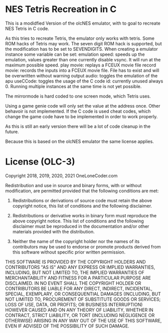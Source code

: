 # NES Tetris Recreation in C

This is a modidfied Version of the olcNES emulator, with to goal to recreate 
NES Tetris in C code. 

As this tries to recreate Tetris, the emulator only works with tetris.
Some ROM hacks of Tetris may work. The seven digit ROM hack is supported,
but the modification has to be set to SEVENDIGITS.
When creating a emulator instance some variable can be set:
emulation speed: speeds up the emulation, values greater than one currently disable vsync.
It will run at the maximum possible speed.
play movie: replays a FCEUX movie file
record movie: records the inputs into a FCEUX movie file. File has to exist and will be overwritten without warning
output audio: toggles the emulation of the apu
useCCode: toggles the usage of the C code 
id: currently unused always 0. Running multiple instances at the same time is not yet possible.


The mirrormode is hard coded to one screen mode, which Tetris uses.

Using a game genie code will only set the value at the address once. 
Other behavoir is not implemented. If the C code is used cheat codes,
which change the game code have to be implemented in order to work properly.

As this is still an early version there will be a lot of code cleanup in the future.


Because this is based on the olcNES emulator the same license applies.

# License (OLC-3)
Copyright 2018, 2019, 2020, 2021 OneLoneCoder.com

Redistribution and use in source and binary forms, with or without 
modification, are permitted provided that the following conditions 
are met:

1. Redistributions or derivations of source code must retain the above 
   copyright notice, this list of conditions and the following disclaimer.

2. Redistributions or derivative works in binary form must reproduce 
   the above copyright notice. This list of conditions and the following 
   disclaimer must be reproduced in the documentation and/or other 
   materials provided with the distribution.

3. Neither the name of the copyright holder nor the names of its 
   contributors may be used to endorse or promote products derived 
   from this software without specific prior written permission.
    
THIS SOFTWARE IS PROVIDED BY THE COPYRIGHT HOLDERS AND CONTRIBUTORS 
"AS IS" AND ANY EXPRESS OR IMPLIED WARRANTIES, INCLUDING, BUT NOT 
LIMITED TO, THE IMPLIED WARRANTIES OF MERCHANTABILITY AND FITNESS FOR 
A PARTICULAR PURPOSE ARE DISCLAIMED. IN NO EVENT SHALL THE COPYRIGHT 
HOLDER OR CONTRIBUTORS BE LIABLE FOR ANY DIRECT, INDIRECT, INCIDENTAL, 
SPECIAL, EXEMPLARY, OR CONSEQUENTIAL DAMAGES (INCLUDING, BUT NOT 
LIMITED TO, PROCUREMENT OF SUBSTITUTE GOODS OR SERVICES; LOSS OF USE, 
DATA, OR PROFITS; OR BUSINESS INTERRUPTION) HOWEVER CAUSED AND ON ANY 
THEORY OF LIABILITY, WHETHER IN CONTRACT, STRICT LIABILITY, OR TORT 
(INCLUDING NEGLIGENCE OR OTHERWISE) ARISING IN ANY WAY OUT OF THE USE
OF THIS SOFTWARE, EVEN IF ADVISED OF THE POSSIBILITY OF SUCH DAMAGE.
